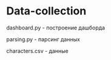 # Data-collection
dashboard.py - построение дашборда

parsing.py - парсинг данных

characters.csv - данные
